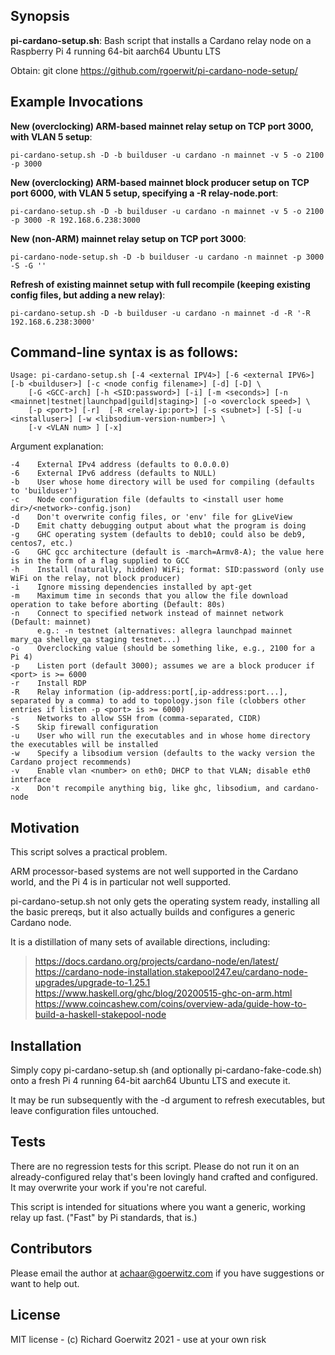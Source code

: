 ## Synopsis

**pi-cardano-setup.sh**:  Bash script that installs a Cardano relay node on a Raspberry Pi 4 running 64-bit aarch64 Ubuntu LTS

Obtain:  git clone https://github.com/rgoerwit/pi-cardano-node-setup/

## Example Invocations

**New (overclocking) ARM-based mainnet relay setup on TCP port 3000, with VLAN 5 setup**:
```
pi-cardano-setup.sh -D -b builduser -u cardano -n mainnet -v 5 -o 2100 -p 3000 
```
**New (overclocking) ARM-based mainnet block producer setup on TCP port 6000, with VLAN 5 setup, specifying a -R relay-node.port**:  
```
pi-cardano-setup.sh -D -b builduser -u cardano -n mainnet -v 5 -o 2100 -p 3000 -R 192.168.6.238:3000
```
**New (non-ARM) mainnet relay setup on TCP port 3000**:
```
pi-cardano-node-setup.sh -D -b builduser -u cardano -n mainnet -p 3000 -S -G ''
```
**Refresh of existing mainnet setup with full recompile (keeping existing config files, but adding a new relay)**:  
```
pi-cardano-setup.sh -D -b builduser -u cardano -n mainnet -d -R '-R 192.168.6.238:3000'
```

## Command-line syntax is as follows:

```
Usage: pi-cardano-setup.sh [-4 <external IPV4>] [-6 <external IPV6>] [-b <builduser>] [-c <node config filename>] [-d] [-D] \
    [-G <GCC-arch] [-h <SID:password>] [-i] [-m <seconds>] [-n <mainnet|testnet|launchpad|guild|staging>] [-o <overclock speed>] \
	[-p <port>] [-r]  [-R <relay-ip:port>] [-s <subnet>] [-S] [-u <installuser>] [-w <libsodium-version-number>] \
	[-v <VLAN num> ] [-x]
```

Argument explanation:

```
-4    External IPv4 address (defaults to 0.0.0.0)
-6    External IPv6 address (defaults to NULL)
-b    User whose home directory will be used for compiling (defaults to 'builduser')
-c    Node configuration file (defaults to <install user home dir>/<network>-config.json)
-d    Don't overwrite config files, or 'env' file for gLiveView
-D    Emit chatty debugging output about what the program is doing
-g    GHC operating system (defaults to deb10; could also be deb9, centos7, etc.)
-G    GHC gcc architecture (default is -march=Armv8-A); the value here is in the form of a flag supplied to GCC
-h    Install (naturally, hidden) WiFi; format: SID:password (only use WiFi on the relay, not block producer)
-i    Ignore missing dependencies installed by apt-get
-m    Maximum time in seconds that you allow the file download operation to take before aborting (Default: 80s)
-n    Connect to specified network instead of mainnet network (Default: mainnet)
      e.g.: -n testnet (alternatives: allegra launchpad mainnet mary_qa shelley_qa staging testnet...)
-o    Overclocking value (should be something like, e.g., 2100 for a Pi 4)
-p    Listen port (default 3000); assumes we are a block producer if <port> is >= 6000
-r    Install RDP
-R    Relay information (ip-address:port[,ip-address:port...], separated by a comma) to add to topology.json file (clobbers other entries if listen -p <port> is >= 6000)
-s    Networks to allow SSH from (comma-separated, CIDR)
-S    Skip firewall configuration
-u    User who will run the executables and in whose home directory the executables will be installed
-w    Specify a libsodium version (defaults to the wacky version the Cardano project recommends)
-v    Enable vlan <number> on eth0; DHCP to that VLAN; disable eth0 interface
-x    Don't recompile anything big, like ghc, libsodium, and cardano-node
```

## Motivation

This script solves a practical problem.

ARM processor-based systems are not well supported in the Cardano world, and the Pi 4 is in particular not well supported.

pi-cardano-setup.sh not only gets the operating system ready, installing all the basic prereqs, but it also actually builds and configures a generic Cardano node.

It is a distillation of many sets of available directions, including:

>   https://docs.cardano.org/projects/cardano-node/en/latest/
>   https://cardano-node-installation.stakepool247.eu/cardano-node-upgrades/upgrade-to-1.25.1
>	https://www.haskell.org/ghc/blog/20200515-ghc-on-arm.html
>	https://www.coincashew.com/coins/overview-ada/guide-how-to-build-a-haskell-stakepool-node


## Installation

Simply copy pi-cardano-setup.sh (and optionally pi-cardano-fake-code.sh) onto a fresh Pi 4 running 64-bit aarch64 Ubuntu LTS and execute it.

It may be run subsequently with the -d argument to refresh executables, but leave configuration files untouched.


## Tests

There are no regression tests for this script.  Please do not run it on an already-configured relay that's been lovingly hand crafted and configured.  It may overwrite your work if you're not careful.

This script is intended for situations where you want a generic, working relay up fast.  ("Fast" by Pi standards, that is.)


## Contributors

Please email the author at achaar@goerwitz.com if you have suggestions or want to help out.


## License

MIT license - (c) Richard Goerwitz 2021 - use at your own risk

